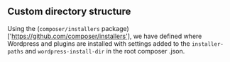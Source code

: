 
## Custom directory structure
Using the (`composer/installers` package)['https://github.com/composer/installers'], we have defined where Wordpress and plugins are installed with settings added to the `installer-paths` and `wordpress-install-dir` in the root composer .json.